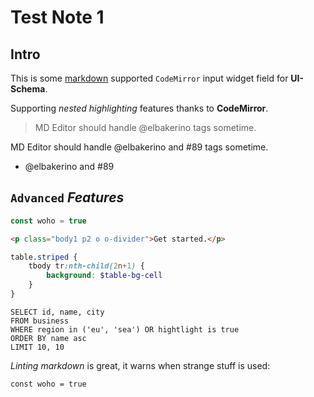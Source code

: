 # Test Note 1

## Intro

This is some [markdown](https://github.github.com/gfm/) supported `CodeMirror` input widget field for **UI-Schema**.

Supporting *nested highlighting* features thanks to **CodeMirror**.

> MD Editor should handle @elbakerino tags sometime.

MD Editor should handle @elbakerino and #89 tags sometime.

- @elbakerino and #89

## `Advanced` *Features*

```js
const woho = true
```

```html
<p class="body1 p2 o o-divider">Get started.</p>
```

```scss
table.striped {
    tbody tr:nth-child(2n+1) {
        background: $table-bg-cell
    }
}
```

```StandardSQL
SELECT id, name, city
FROM business
WHERE region in ('eu', 'sea') OR hightlight is true
ORDER BY name asc
LIMIT 10, 10
```

*Linting markdown* is great, it warns when strange stuff is used:

~~~strange
const woho = true
~~~
